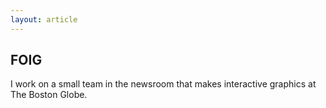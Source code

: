 ```yaml
---
layout: article
---
```


## FOIG
I work on a small team in the newsroom that makes interactive graphics at The Boston Globe.